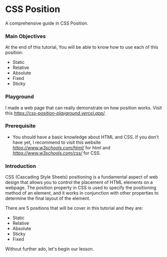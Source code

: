 # CSS Position

A comprehensive guide in CSS Position.

### Main Objectives

At the end of this tutorial, You will be able to know how to use each of this position:

- Static
- Relative
- Absolute
- Fixed
- Sticky

### Playground

I made a web page that can really demonstrate on how position works. Visit this *https://css-position-playground.vercel.app/*.

### Prerequisite

- You should have a basic knowledge about HTML and CSS. If you don't have yet, I recommend to visit this website *https://www.w3schools.com/html/* for html and *https://www.w3schools.com/css/* for CSS.

### Introduction

CSS (Cascading Style Sheets) positioning is a fundamental aspect of web design that allows you to control the placement of HTML elements on a webpage. The position property in CSS is used to specify the positioning method of an element, and it works in conjunction with other properties to determine the final layout of the element.

There are 5 positions that will be cover in this tutorial and they are:

- Static
- Relative
- Absolute
- Sticky
- Fixed

Without further ado, let's begin our lesson.
